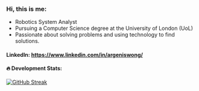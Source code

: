 ### Hi, this is me: 

- Robotics System Analyst
- Pursuing a Computer Science degree at the University of London (UoL)
- Passionate about solving problems and using technology to find solutions.

#### LinkedIn: https://www.linkedin.com/in/argeniswong/

#### :fire: Development Stats:

[![GitHub Streak](https://github-readme-streak-stats.herokuapp.com?user=Argen1sw&theme=algolia&date_format=M%20j%5B%2C%20Y%5D)](https://git.io/streak-stats)





  
